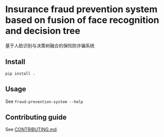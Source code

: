# Insurance fraud prevention system based on fusion of face recognition and decision tree

基于人脸识别与决策树融合的保险防诈骗系统

## Install

``` shell
pip install .
```

## Usage

See `fraud-prevention-system --help`

## Contributing guide

See [CONTRIBUTING.md](./CONTRIBUTING.md).